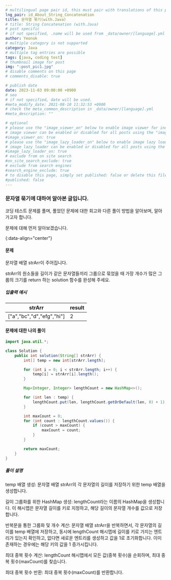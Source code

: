 ```yaml
---
# multilingual page pair id, this must pair with translations of this page. (This name must be unique)
lng_pair: id_About_String_Concatenation
title: 문자열 묶기(with.Java)
# title: String Concatenation (with.Java)
# post specific
# if not specified, .name will be used from _data/owner/[language].yml
author: Yeonuk
# multiple category is not supported
category: Java
# multiple tag entries are possible
tags: [java, coding test]
# thumbnail image for post
img: ":post_pic1.jpg"
# disable comments on this page
# comments_disable: true

# publish date
date: 2023-11-03 09:00:00 +0900
# seo
# if not specified, date will be used.
#meta_modify_date: 2021-08-10 11:32:53 +0900
# check the meta_common_description in _data/owner/[language].yml
#meta_description: ""

# optional
# please use the "image_viewer_on" below to enable image viewer for individual pages or posts (_posts/ or [language]/_posts folders).
# image viewer can be enabled or disabled for all posts using the "image_viewer_posts: true" setting in _data/conf/main.yml.
#image_viewer_on: true
# please use the "image_lazy_loader_on" below to enable image lazy loader for individual pages or posts (_posts/ or [language]/_posts folders).
# image lazy loader can be enabled or disabled for all posts using the "image_lazy_loader_posts: true" setting in _data/conf/main.yml.
#image_lazy_loader_on: true
# exclude from on site search
#on_site_search_exclude: true
# exclude from search engines
#search_engine_exclude: true
# to disable this page, simply set published: false or delete this file
#published: false
---
```


<!-- outline-start -->

### 문자열 묶기에 대하여 알아본 글입니다.

코딩 테스트 문제를 풀며, 풀었던 문제에 대한 회고와 다른 풀이 방법을 알아보며, 알아가고자 합니다.

문제에 대해 먼저 알아보겠습니다.

{:data-align="center"}

<!-- outline-end -->

#### 문제

문자열 배열 strArr이 주어집니다.

strArr의 원소들을 길이가 같은 문자열들끼리 그룹으로 묶었을 때 가장 개수가 많은 그룹의 크기를 return 하는 solution 함수를 완성해 주세요.

##### 입출력 예시

| strArr                    | result |
| ------------------------- | ------ |
| ["a","bc","d","efg","hi"] | 2      |

#### 문제에 대한 나의 풀이

```java
import java.util.*;

class Solution {
    public int solution(String[] strArr) {
        int[] temp = new int[strArr.length];

        for (int i = 0; i < strArr.length; i++) {
            temp[i] = strArr[i].length();
        }

        Map<Integer, Integer> lengthCount = new HashMap<>();

        for (int len : temp) {
            lengthCount.put(len, lengthCount.getOrDefault(len, 0) + 1);
        }

        int maxCount = 0;
        for (int count : lengthCount.values()) {
            if (count > maxCount) {
                maxCount = count;
            }
        }

        return maxCount;
    }
}
```

##### 풀이 설명

temp 배열 생성: 문자열 배열 strArr의 각 문자열의 길이를 저장하기 위한 temp 배열을 생성합니다.

길이 그룹화를 위한 HashMap 생성: lengthCount라는 이름의 HashMap을 생성합니다. 이 해시맵은 문자열 길이를 키로 지정하고, 해당 길이의 문자열 개수를 값으로 저장합니다.

반복문을 통한 그룹화 및 개수 계산: 문자열 배열 strArr을 반복하면서, 각 문자열의 길이를 temp 배열에 저장하고, 동시에 lengthCount 해시맵에 길이를 키로 가지는 엔트리가 있는지 확인하고, 없다면 새로운 엔트리를 생성하고 값을 1로 초기화합니다. 이미 존재하는 경우에는 해당 키의 값을 1 증가시킵니다.

최대 중복 횟수 계산: lengthCount 해시맵에서 모든 값(중복 횟수)을 순회하며, 최대 중복 횟수(maxCount)를 찾습니다.

최대 중복 횟수 반환: 최대 중복 횟수(maxCount)를 반환합니다.
